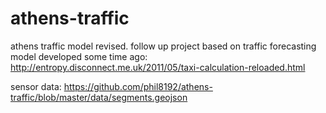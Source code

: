 athens-traffic
==============

athens traffic model revised.
follow up project based on traffic forecasting model developed some time ago:
http://entropy.disconnect.me.uk/2011/05/taxi-calculation-reloaded.html

sensor data:
https://github.com/phil8192/athens-traffic/blob/master/data/segments.geojson

